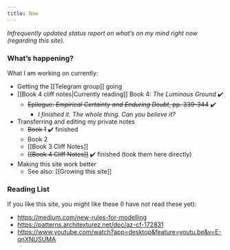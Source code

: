 ```yaml
---
title: Now
---
```


*Infrequently updated status report on what’s on my mind right now (regarding this site).*

### What’s happening?
What I am working on currently:

* Getting the [[Telegram group]] going
* [[Book 4 cliff notes|Currently reading]] Book 4: _The Luminous Ground_ ✔️
	* ~~Epilogue: _Empirical Certainty and Enduring Doubt_, pp. 339-344~~ ✔️
		* *I finished it. The whole thing. Can you believe it?*
* Transferring and editing my private notes
	* ~~Book 1~~ ✔️ finished
	* Book 2
	* [[Book 3 Cliff Notes]]
	* ~~[[Book 4 Cliff Notes]]~~ ✔️ finished (took them here directly)
* Making this site work better
	* See also: [[Growing this site]]

### Reading List
If you like this site, you might like these (I have not read these yet):

* <https://medium.com/new-rules-for-modelling>
* <https://patterns.architexturez.net/doc/az-cf-172831>
* https://www.youtube.com/watch?app=desktop&feature=youtu.be&v=E-qnXNUSUMA